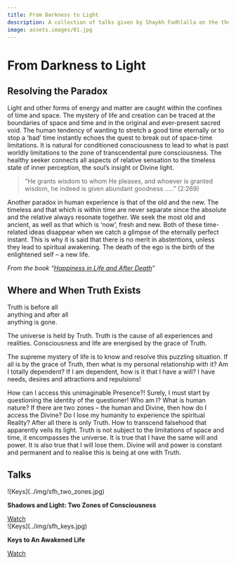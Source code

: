 ```yaml
---
title: From Darkness to Light
description: A collection of talks given by Shaykh Fadhlalla on the theme From Darkness to Light
image: assets.images/01.jpg
---
```


# From Darkness to Light

## Resolving the Paradox 

Light and other forms of energy and matter are caught within the confines of time and space. The mystery of life and creation can be traced at the boundaries of space and time and in the original and ever-present sacred void. The human tendency of wanting to stretch a good time eternally or to stop a ‘bad’ time instantly echoes the quest to break out of space-time limitations. It is natural for conditioned consciousness to lead to what is past worldly limitations to the zone of transcendental pure consciousness. The healthy seeker connects all aspects of relative sensation to the timeless state of inner perception, the soul’s insight or Divine light.

> “He grants wisdom to whom He pleases, and whoever is granted wisdom, he indeed is given abundant goodness …..” (2:269)

Another paradox in human experience is that of the old and the new. The timeless and that which is within time are never separate since the absolute and the relative always resonate together. We seek the most old and ancient, as well as that which is ‘now’, fresh and new. Both of these time-related ideas disappear when we catch a glimpse of the eternally perfect instant. This is why it is said that there is no merit in abstentions, unless they lead to spiritual awakening. The death of the ego is the birth of the enlightened self – a new life.

_From the book “[Happiness in Life and After Death](https://zahrapublications.pub/book-HappinessInLifeAndAfterDeath.php#bookTitle)”_

## Where and When Truth Exists

<div class="center-poem">
Truth is before all <br/>
anything and after all  <br/>
anything is gone.
</div>

The universe is held by Truth. Truth is the cause of all experiences and realities. Consciousness and life are energised by the grace of Truth.  

The supreme mystery of life is to know and resolve this puzzling situation. If all is by the grace of Truth, then what is my personal relationship with it? Am I totally dependent? If I am dependent, how is it that I have a will? I have needs, desires and attractions and repulsions!        

How can I access this unimaginable Presence?! Surely, I must start by questioning the identity of the questioner! Who am I? What is human nature? If there are two zones – the human and Divine, then how do I access the Divine? Do I lose my humanity to experience the spiritual Reality? After all there is only Truth. How to transcend falsehood that apparently veils its light.
Truth is not subject to the limitations of space and time, it encompasses the universe. It is true that I have the same will and power. It is also true that I will lose them. Divine will and power is constant and permanent and to realise this is being at one with Truth.    

## Talks

<div markdown="1" class="card video sidebar center gemoji center-content">

<div markdown="2" class="video-image">
![Keys](../img/sfh_two_zones.jpg)
</div>

**Shadows and Light: Two Zones of Consciousness**

<div markdown="3" class="video-link">
<a target="_blank" href="https://www.youtube.com/watch?v=UWhUAPhKkDg">Watch</a>
</div>

</div>

<div markdown="1" class="card video sidebar center gemoji center-content">

<div markdown="2" class="video-image">
![Keys](../img/sfh_keys.jpg)
</div>

**Keys to An Awakened Life**

<div markdown="3" class="video-link">
<a target="_blank" href="https://www.youtube.com/watch?v=IByqUR_m-Ig">Watch</a>
</div>

</div>

